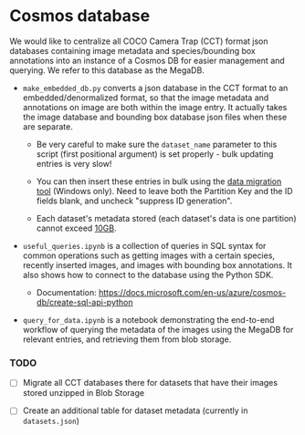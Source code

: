 # Cosmos database

We would like to centralize all COCO Camera Trap (CCT) format json databases containing image metadata and species/bounding box annotations into an instance of a Cosmos DB for easier management and querying. We refer to this database as the MegaDB. 

- `make_embedded_db.py` converts a json database in the CCT format to an embedded/denormalized format, so that the image metadata and annotations on image are both within the image entry. It actually takes the image database and bounding box database json files when these are separate.
 
    - Be very careful to make sure the `dataset_name` parameter to this script (first positional argument) is set properly - bulk updating entries is very slow! 
    
    - You can then insert these entries in bulk using the [data migration tool](https://docs.microsoft.com/en-us/azure/cosmos-db/import-data) (Windows only). Need to leave both the Partition Key and the ID fields blank, and uncheck "suppress ID generation". 
    
    - Each dataset's metadata stored (each dataset's data is one partition) cannot exceed [10GB](https://docs.microsoft.com/en-us/azure/cosmos-db/concepts-limits).

- `useful_queries.ipynb` is a collection of queries in SQL syntax for common operations such as getting images with a certain species, recently inserted images, and images with bounding box annotations. It also shows how to connect to the database using the Python SDK.

    - Documentation: https://docs.microsoft.com/en-us/azure/cosmos-db/create-sql-api-python

- `query_for_data.ipynb` is a notebook demonstrating the end-to-end workflow of querying the metadata of the images using the MegaDB for relevant entries, and retrieving them from blob storage.


### TODO 

-[ ] Migrate all CCT databases there for datasets that have their images stored unzipped in Blob Storage

-[ ] Create an additional table for dataset metadata (currently in `datasets.json`)


